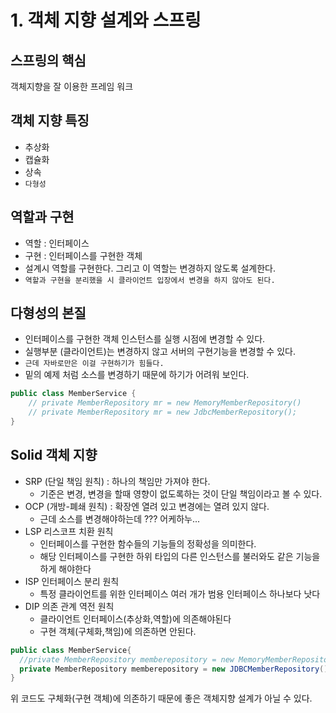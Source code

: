 # 1. 객체 지향 설계와 스프링

## 스프링의 핵심

객체지향을 잘 이용한 프레임 워크
## 객체 지향 특징

- 추상화
- 캡슐화
- 상속
- `다형성`

## 역할과 구현

- 역할 : 인터페이스
- 구현 : 인터페이스를 구현한 객체
- 설계시 역할를 구현한다. 그리고 이 역할는 변경하지 않도록 설계한다.
- `역할과 구현을 분리했을 시 클라이언트 입장에서 변경을 하지 않아도 된다.`
## 다형성의 본질

- 인터페이스를 구현한 객체 인스턴스를 실행 시점에 변경할 수 있다.
- 실행부분 (클라이언트)는 변경하지 않고 서버의 구현기능을 변경할 수 있다.
- `근데 자바로만은 이걸 구현하기가 힘들다.`
- 밑의 예제 처럼 소스를 변경하기 때문에 하기가 어려워 보인다.
```java
public class MemberService { 
    // private MemberRepository mr = new MemoryMemberRepository()
    // private MemberRepository mr = new JdbcMemberRepository();
}
```


## Solid 객체 지향

- SRP (단일 책임 원칙) : 하나의 책임만 가져야 한다.
    - 기준은 변경, 변경을 할때 영향이 없도록하는 것이 단일 책임이라고 볼 수 있다.
- OCP (개방-폐쇄 원칙) : 확장엔 열려 있고 변경에는 열려 있지 않다.
    - 근데 소스를 변경해야하는데 ??? 어케하누...
- LSP 리스코프 치환 원칙
    - 인터페이스를 구현한 함수들의 기능들의 정확성을 의미한다.
    - 해당 인터페이스를 구현한 하위 타입의 다른 인스턴스를 불러와도 같은 기능을 하게 해야한다 
- ISP 인터페이스 분리 원칙 
    -  특정 클라이언트를 위한 인터페이스 여러 개가 범용 인터페이스 하나보다 낫다
- DIP 의존 관계 역전 원칙
    - 클라이언트 인터페이스(추상화,역할)에 의존해야된다
    - 구현 객체(구체화,책임)에 의존하면 안된다. 

```java 
public class MemberService{ 
  //private MemberRepository memberepository = new MemoryMemberRepository();
  private MemberRepository memberepository = new JDBCMemberRepository();
}
```
위 코드도 구체화(구현 객체)에 의존하기 때문에 좋은 객체지향 설계가 아닐 수 있다.



